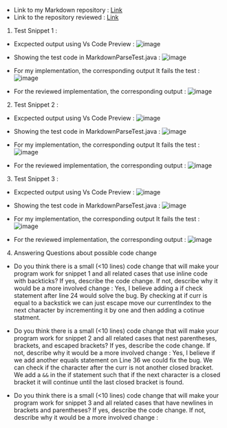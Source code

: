   - Link to my Markdown repository : [Link](https://github.com/ajakhanwal/markdown-parse)
  - Link to the repository reviewed : [Link](https://github.com/floatboat/markdown-parse)
  
  1) Test Snippet 1 :
  - Excpected output using Vs Code Preview :
  ![image](https://user-images.githubusercontent.com/97641897/155628519-2acbb228-43de-47c1-8bcf-cbbea4cbb780.png)

   - Showing the test code in MarkdownParseTest.java : 
   ![image](https://user-images.githubusercontent.com/97641897/155629007-27e06a7e-65a9-4506-8731-2e9cd5f54fc4.png)

   - For my implementation, the corresponding output
   It fails the test :
   ![image](https://user-images.githubusercontent.com/97641897/155630042-6aab69c4-ac5b-4a74-bc29-344ab9709878.png)

   - For the reviewed implementation, the corresponding output :
   ![image](https://user-images.githubusercontent.com/97641897/155631968-5894d61f-fbdd-4ddc-8b92-bdcaeab02a7b.png)

    
   2) Test Snippet 2 :
   - Excpected output using Vs Code Preview :
   ![image](https://user-images.githubusercontent.com/97641897/155630165-3922b652-1dd1-4591-8b0e-4951fc8d44d6.png)

   - Showing the test code in MarkdownParseTest.java : 
   ![image](https://user-images.githubusercontent.com/97641897/155630325-9e85b60b-d813-4dd3-b927-4ace5665ce24.png)

   - For my implementation, the corresponding output
   It fails the test : 
   ![image](https://user-images.githubusercontent.com/97641897/155630560-6a6f6a50-fbea-48be-88e4-8c113cf3e9ab.png)

   - For the reviewed implementation, the corresponding output :
   ![image](https://user-images.githubusercontent.com/97641897/155632012-a0e00af8-e35b-457a-8e13-ec58171151b5.png)


   3) Test Snippet 3 : 
   - Excpected output using Vs Code Preview :
   ![image](https://user-images.githubusercontent.com/97641897/155630708-96b7fdbd-8aaf-4a9e-908e-231013c073d4.png)

   - Showing the test code in MarkdownParseTest.java : 
   ![image](https://user-images.githubusercontent.com/97641897/155630969-076ab50b-5adf-4449-97d1-26868ce7ab27.png)

   - For my implementation, the corresponding output
   It fails the test : 
   ![image](https://user-images.githubusercontent.com/97641897/155631165-637524ad-77bb-4537-8dd8-8d5c9401785b.png)

   - For the reviewed implementation, the corresponding output :
  ![image](https://user-images.githubusercontent.com/97641897/155632062-91dda4a8-b219-483c-9b60-e8e02a821aed.png)
  
  
  4) Answering Questions about possible code change
  - Do you think there is a small (<10 lines) code change that will make your program work for snippet 1 and all related cases that use inline code with backticks? If yes, describe the code change. If not, describe why it would be a more involved change : Yes, I believe adding a if check statement after line 24 would solve the bug. By checking at if curr is equal to a backstick we can just escape move our currentIndex to the next character by incrementing it by one and then adding a cotinue statment. 
  
  
  - Do you think there is a small (<10 lines) code change that will make your program work for snippet 2 and all related cases that nest parentheses, brackets, and escaped brackets? If yes, describe the code change. If not, describe why it would be a more involved change : Yes, I believe if we add another equals statement on Line 36 we could fix the bug. We can check if the character after the curr is not another closed bracket. We add a `&&` in the if statement such that if the next character is a closed bracket it will continue until the last closed bracket is found. 


  - Do you think there is a small (<10 lines) code change that will make your program work for snippet 3 and all related cases that have newlines in brackets and parentheses? If yes, describe the code change. If not, describe why it would be a more involved change : 



  
  

